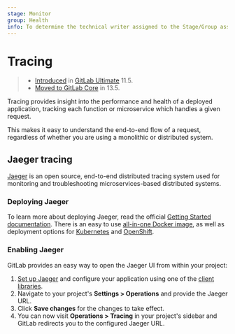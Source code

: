 ```yaml
---
stage: Monitor
group: Health
info: To determine the technical writer assigned to the Stage/Group associated with this page, see https://about.gitlab.com/handbook/engineering/ux/technical-writing/#assignments
---
```


# Tracing

> - [Introduced](https://gitlab.com/gitlab-org/gitlab/-/merge_requests/7903) in [GitLab Ultimate](https://about.gitlab.com/pricing/) 11.5.
> - [Moved to GitLab Core](https://gitlab.com/gitlab-org/gitlab/-/issues/42645) in 13.5.

Tracing provides insight into the performance and health of a deployed application,
tracking each function or microservice which handles a given request.

This makes it easy to
understand the end-to-end flow of a request, regardless of whether you are using a monolithic or distributed system.

## Jaeger tracing

[Jaeger](https://www.jaegertracing.io/) is an open source, end-to-end distributed
tracing system used for monitoring and troubleshooting microservices-based distributed
systems.

### Deploying Jaeger

To learn more about deploying Jaeger, read the official
[Getting Started documentation](https://www.jaegertracing.io/docs/latest/getting-started/).
There is an easy to use [all-in-one Docker image](https://www.jaegertracing.io/docs/latest/getting-started/#AllinoneDockerimage),
as well as deployment options for [Kubernetes](https://github.com/jaegertracing/jaeger-kubernetes)
and [OpenShift](https://github.com/jaegertracing/jaeger-openshift).

### Enabling Jaeger

GitLab provides an easy way to open the Jaeger UI from within your project:

1. [Set up Jaeger](https://www.jaegertracing.io) and configure your application using one of the
   [client libraries](https://www.jaegertracing.io/docs/latest/client-libraries/).
1. Navigate to your project's **Settings > Operations** and provide the Jaeger URL.
1. Click **Save changes** for the changes to take effect.
1. You can now visit **Operations > Tracing** in your project's sidebar and
   GitLab redirects you to the configured Jaeger URL.
